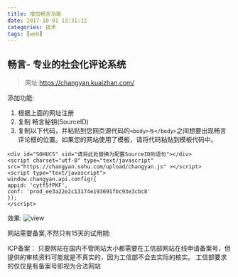 ```yaml
---
title: 增加畅言功能
date: 2017-10-01 13:31:12
categories: 技术
tags: [web] 
---
```

## 畅言- 专业的社会化评论系统
>网址:https://changyan.kuaizhan.com/

添加功能:
1. 根据上面的网址注册
2. 复制 畅言秘钥(SourceID)
3. 复制以下代码，并粘贴到您网页源代码的```<body>与</body>```之间想要出现畅言评论框的位置。如果您的网站使用了模板，请将代码粘贴到模板代码中。
```aidl
<div id="SOHUCS" sid="请将此处替换为配置SourceID的语句"></div>
<script charset="utf-8" type="text/javascript" src="https://changyan.sohu.com/upload/changyan.js" ></script>
<script type="text/javascript">
window.changyan.api.config({
appid: 'cytf5fPKF',
conf: 'prod_ee3a22e2c13174e193691fbc93e3cbc8'
});
</script>
```
效果:
![view](/images/畅言.png)

网站需要备案,不然只有15天的试用期:

ICP备案： 只要网站在国内不管网站大小都需要在工信部网站在线申请备案号，但提供的审核资料可能就是不真实的，因为工信部不会去实际的核实。
工信部要求的仅仅是有备案号即视为合法网站